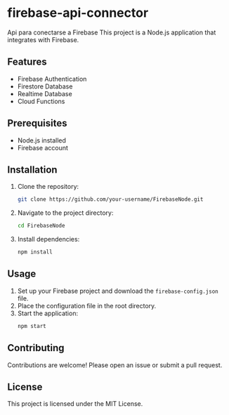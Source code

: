# firebase-api-connector
Api para conectarse a Firebase
This project is a Node.js application that integrates with Firebase.

## Features

- Firebase Authentication
- Firestore Database
- Realtime Database
- Cloud Functions

## Prerequisites

- Node.js installed
- Firebase account

## Installation

1. Clone the repository:
    ```bash
    git clone https://github.com/your-username/FirebaseNode.git
    ```
2. Navigate to the project directory:
    ```bash
    cd FirebaseNode
    ```
3. Install dependencies:
    ```bash
    npm install
    ```

## Usage

1. Set up your Firebase project and download the `firebase-config.json` file.
2. Place the configuration file in the root directory.
3. Start the application:
    ```bash
    npm start
    ```

## Contributing

Contributions are welcome! Please open an issue or submit a pull request.

## License

This project is licensed under the MIT License.